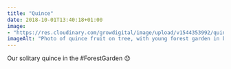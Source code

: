 ```yaml
---
title: "Quince"
date: 2018-10-01T13:40:18+01:00
image: 
- "https://res.cloudinary.com/growdigital/image/upload/v1544353992/quince-44062747435.jpg"
imageAlt: "Photo of quince fruit on tree, with young forest garden in background"
---
```


Our solitary quince in the #ForestGarden 😞
